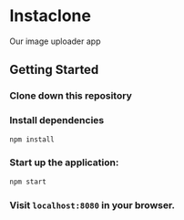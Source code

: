 # Instaclone

Our image uploader app

## Getting Started

### Clone down this repository

### Install dependencies

```bash
npm install
```

### Start up the application:

```bash
npm start
```

### Visit `localhost:8080` in your browser.